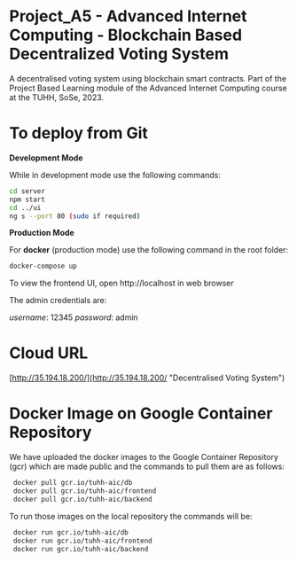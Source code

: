 # Project_A5 - Advanced Internet Computing - Blockchain Based Decentralized Voting System

A decentralised voting system using blockchain smart contracts. Part of the Project Based Learning module of the Advanced Internet Computing course at the TUHH, SoSe, 2023.

# To deploy from Git

**Development Mode**

While in development mode use the following commands:
```bash
cd server
npm start
cd ../ui
ng s --port 80 (sudo if required)
```

**Production Mode**

For **docker** (production mode) use the following command in the root folder:
```bash
docker-compose up
```

To view the frontend UI, open http://localhost in web browser

The admin credentials are:

*username*: 12345
*password*: admin

# Cloud URL

[http://35.194.18.200/](http://35.194.18.200/ "Decentralised Voting System") 

# Docker Image on Google Container Repository

We have uploaded the docker images to the Google Container Repository (gcr) which are made public and the commands to pull them are as follows:

```bash
 docker pull gcr.io/tuhh-aic/db
 docker pull gcr.io/tuhh-aic/frontend
 docker pull gcr.io/tuhh-aic/backend
```

To run those images on the local repository the commands will be:

```bash
 docker run gcr.io/tuhh-aic/db
 docker run gcr.io/tuhh-aic/frontend
 docker run gcr.io/tuhh-aic/backend
```
